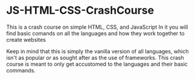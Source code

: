 # JS-HTML-CSS-CrashCourse

This is a crash course on simple HTML, CSS, and JavaScript
In it you will find basic comands on all the languages and how they work together to create websites

Keep in mind that this is simply the vanilla version of all languages, which isn't as popular or as sought after as the use of frameworks.
This crash course is meant to only get accustomed to the languages and their basic commands.
